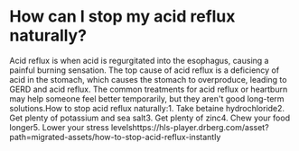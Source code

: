 # How can I stop my acid reflux naturally?

Acid reflux is when acid is regurgitated into the esophagus, causing a painful burning sensation. The top cause of acid reflux is a deficiency of acid in the stomach, which causes the stomach to overproduce, leading to GERD and acid reflux. The common treatments for acid reflux or heartburn may help someone feel better temporarily, but they aren't good long-term solutions.How to stop acid reflux naturally:1. Take betaine hydrochloride2. Get plenty of potassium and sea salt3. Get plenty of zinc4. Chew your food longer5. Lower your stress levelshttps://hls-player.drberg.com/asset?path=migrated-assets/how-to-stop-acid-reflux-instantly